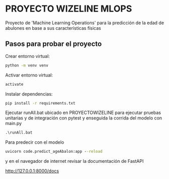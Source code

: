 # PROYECTO WIZELINE MLOPS 
Proyecto de 'Machine Learning Operations' para la predicción de la edad de abulones en base a sus características físicas

## Pasos para probar el proyecto

Crear entorno virtual:

```cmd
python -m venv venv
```

Activar entorno virtual:

```cmd
activate
```

Instalar dependencias:

```cmd
pip install -r requirements.txt
```

Ejecutar runAll.bat ubicado en PROYECTOWIZELINE para ejecutar pruebas unitarias y de integración con pytest y enseguida la corrida del modelo con main.py

```cmd
.\runAll.bat
```


Para predecir con el modelo

```cmd
uvicorn code.predict_ageAbalon:app --reload
```

y en el navegador de internet revisar la documentación de FastAPI

http://127.0.0.1:8000/docs


